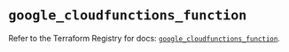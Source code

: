 # `google_cloudfunctions_function`

Refer to the Terraform Registry for docs: [`google_cloudfunctions_function`](https://registry.terraform.io/providers/hashicorp/google/5.38.0/docs/resources/cloudfunctions_function).
